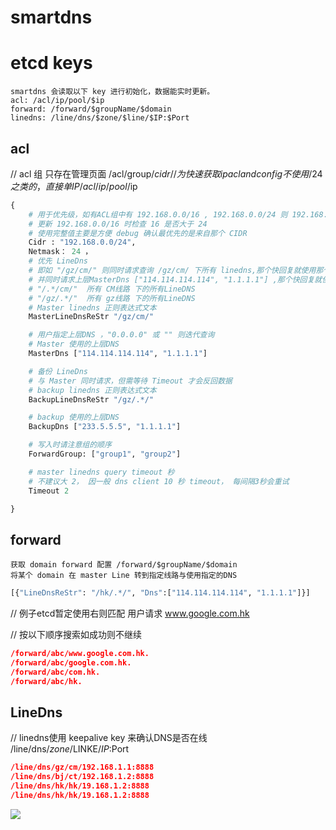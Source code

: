 # smartdns

# etcd keys
    smartdns 会读取以下 key 进行初始化，数据能实时更新。
    acl: /acl/ip/pool/$ip
    forward: /forward/$groupName/$domain
    linedns: /line/dns/$zone/$line/$IP:$Port

## acl
// acl 组 只存在管理页面 /acl/group/$cidr
// 为快速获取 ip acl and config 不使用 /24 之类的，直接单IP /acl/ip/pool/$ip

```python
{
    # 用于优先级，如有ACL组中有 192.168.0.0/16 , 192.168.0.0/24 则 192.168.0.0/24 优先
    # 更新 192.168.0.0/16 时检查 16 是否大于 24
    # 使用完整值主要是方便 debug 确认最优先的是来自那个 CIDR
    Cidr : "192.168.0.0/24",
    Netmask： 24 ， 
    # 优先 LineDns
    # 即如 "/gz/cm/" 则同时请求查询 /gz/cm/ 下所有 linedns,那个快回复就使用那个回复用户
    # 并同时请求上层MasterDns ["114.114.114.114", "1.1.1.1"] ,那个快回复就使用那个回复用户
    # "/.*/cm/"  所有 CM线路 下的所有LineDNS
    # "/gz/.*/"  所有 gz线路 下的所有LineDNS
	# Master linedns 正则表达式文本
	MasterLineDnsReStr "/gz/cm/"

    # 用户指定上层DNS ，"0.0.0.0" 或 "" 则迭代查询
	# Master 使用的上层DNS
	MasterDns ["114.114.114.114", "1.1.1.1"]

    # 备份 LineDns
    # 与 Master 同时请求，但需等待 Timeout 才会反回数据
	# backup linedns 正则表达式文本
	BackupLineDnsReStr "/gz/.*/"

	# backup 使用的上层DNS
	BackupDns ["233.5.5.5", "1.1.1.1"]

    # 写入时请注意组的顺序
    ForwardGroup: ["group1", "group2"] 

	# master linedns query timeout 秒
    # 不建议大 2， 因一般 dns client 10 秒 timeout， 每间隔3秒会重试
	Timeout 2

}
```

## forward

    获取 domain forward 配置 /forward/$groupName/$domain
    将某个 domain 在 master Line 转到指定线路与使用指定的DNS

```python
[{"LineDnsReStr": "/hk/.*/", "Dns":["114.114.114.114", "1.1.1.1"]}]
```

// 例子etcd暂定使用右则匹配
用户请求 www.google.com.hk

// 按以下顺序搜索如成功则不继续

```json
/forward/abc/www.google.com.hk.
/forward/abc/google.com.hk.
/forward/abc/com.hk.
/forward/abc/hk.
```

## LineDns
// linedns使用 keepalive key 来确认DNS是否在线 /line/dns/*zone*/LINKE/$IP:$Port

```json
/line/dns/gz/cm/192.168.1.1:8888
/line/dns/bj/ct/192.168.1.2:8888
/line/dns/hk/hk/19.168.1.2:8888
/line/dns/hk/hk/19.168.1.2:8888
```



[![](https://mermaid.ink/img/eyJjb2RlIjoic2VxdWVuY2VEaWFncmFtXG4gICAgVXNlci0-PlNtYXJ0ZG5zOiBRdWVyeSBEbnNcblxuICAgIGFsdCBOb3QgT24gQWNsIFxuICAgICAgICBTbWFydGRucy0tPj5Vc2VyOiByZWplY3RcbiAgICBlbmRcblxuICAgIGFsdCBvbiBGb3J3YXJkIGxpc3RcbiAgICBGb3J3YXJkX0xpc3QtLT4-IFNtYXJ0ZG5zOiB1cGRhdGUgTWFzdGVyIGluZm9cbiAgICBlbmRcblxuICAgIGFsdCDlkIzml7blj5Hotbfor7fmsYIgXG4gICAgU21hcnRkbnMgLS0-PiBNYXN0ZXJfTGluZTogRE5TIFF1ZXJ5XG4gICAgU21hcnRkbnMgLS0-PiBCYWNrdXBfTGluZTogRE5TIFF1ZXJ5XG4gICAgZW5kXG5cbiAgICBhbHQg5qOA5p-lIE1hc3RlciDnrYnlvoXoh7MgdGltZW91dFxuICAgIFNtYXJ0ZG5zIC0tPj4gTWFzdGVyX0xpbmU6IOetieW-heaVsOaNrlxuICAgIGVsc2VcbiAgICBNYXN0ZXJfTGluZSAtLT4-IFNtYXJ0ZG5zOiDov5Tlm57nu5PmnpxcbiAgICBTbWFydGRucyAtLT4-IFVzZXI6IOi_lOWbnue7k-aenFxuICAgIGVuZFxuXG4gICAgYWx0IE1hc3RlciBUaW1lIG91dCAs5re75YqgIEJhY2t1cCDnrYnlvoXoh7MgdGltZW91dCBcbiAgICBTbWFydGRucyAtLT4-IEJhY2t1cF9MaW5lOiDnrYnlvoXmlbDmja5cbiAgICBlbHNlXG4gICAgQmFja3VwX0xpbmUgLS0-PiBTbWFydGRuczog6L-U5Zue57uT5p6cXG4gICAgU21hcnRkbnMgLS0-PiBVc2VyOiDov5Tlm57nu5PmnpxcbiAgICBlbmRcblxuICAgIGFsdCDlho3mrKF0aW1lb3V0XG4gICAgU21hcnRkbnMgLS0-PiBVc2VyOiDov5Tlm57nqbpcbiAgICBlbmRcblxuIiwibWVybWFpZCI6eyJ0aGVtZSI6ImRlZmF1bHQifSwidXBkYXRlRWRpdG9yIjpmYWxzZSwiYXV0b1N5bmMiOnRydWUsInVwZGF0ZURpYWdyYW0iOmZhbHNlfQ)](https://mermaid-js.github.io/mermaid-live-editor/edit/##eyJjb2RlIjoic2VxdWVuY2VEaWFncmFtXG4gICAgVXNlci0-PlNtYXJ0ZG5zOiBRdWVyeSBEbnNcblxuICAgIGFsdCBOb3QgT24gQWNsIFxuICAgICAgICBTbWFydGRucy0tPj5Vc2VyOiByZWplY3RcbiAgICBlbmRcblxuICAgIGFsdCBvbiBGb3J3YXJkIGxpc3RcbiAgICBGb3J3YXJkX0xpc3QtLT4-IFNtYXJ0ZG5zOiB1cGRhdGUgTWFzdGVyIGluZm9cbiAgICBlbmRcblxuICAgIGFsdCDlkIzml7blj5Hotbfor7fmsYIgXG4gICAgU21hcnRkbnMgLS0-PiBNYXN0ZXJfTGluZTogRE5TIFF1ZXJ5XG4gICAgU21hcnRkbnMgLS0-PiBCYWNrdXBfTGluZTogRE5TIFF1ZXJ5XG4gICAgZW5kXG5cbiAgICBhbHQg5qOA5p-lIE1hc3RlciDnrYnlvoXoh7MgdGltZW91dFxuICAgIFNtYXJ0ZG5zIC0tPj4gTWFzdGVyX0xpbmU6IOetieW-heaVsOaNrlxuICAgIGVsc2VcbiAgICBNYXN0ZXJfTGluZSAtLT4-IFNtYXJ0ZG5zOiDov5Tlm57nu5PmnpxcbiAgICBTbWFydGRucyAtLT4-IFVzZXI6IOi_lOWbnue7k-aenFxuICAgIGVuZFxuXG4gICAgYWx0IE1hc3RlciBUaW1lIG91dCAs5re75YqgIEJhY2t1cCDnrYnlvoXoh7MgdGltZW91dCBcbiAgICBTbWFydGRucyAtLT4-IEJhY2t1cF9MaW5lOiDnrYnlvoXmlbDmja5cbiAgICBlbHNlXG4gICAgQmFja3VwX0xpbmUgLS0-PiBTbWFydGRuczog6L-U5Zue57uT5p6cXG4gICAgU21hcnRkbnMgLS0-PiBVc2VyOiDov5Tlm57nu5PmnpxcbiAgICBlbmRcblxuICAgIGFsdCDlho3mrKF0aW1lb3V0XG4gICAgU21hcnRkbnMgLS0-PiBVc2VyOiDov5Tlm55wd1xuICAgIGVuZFxuXG4iLCJtZXJtYWlkIjoie1xuICBcInRoZW1lXCI6IFwiZGVmYXVsdFwiXG59IiwidXBkYXRlRWRpdG9yIjpmYWxzZSwiYXV0b1N5bmMiOnRydWUsInVwZGF0ZURpYWdyYW0iOmZhbHNlfQ)